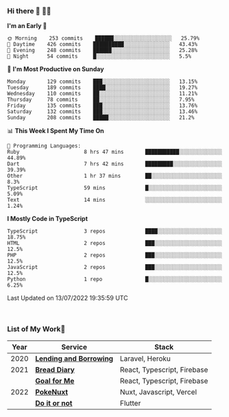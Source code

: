 ### Hi there 👋 🧑‍💻



<!--START_SECTION:waka-->
**I'm an Early 🐤** 

```text
🌞 Morning    253 commits    ██████░░░░░░░░░░░░░░░░░░░   25.79% 
🌆 Daytime    426 commits    ██████████░░░░░░░░░░░░░░░   43.43% 
🌃 Evening    248 commits    ██████░░░░░░░░░░░░░░░░░░░   25.28% 
🌙 Night      54 commits     █░░░░░░░░░░░░░░░░░░░░░░░░   5.5%

```
📅 **I'm Most Productive on Sunday** 

```text
Monday       129 commits    ███░░░░░░░░░░░░░░░░░░░░░░   13.15% 
Tuesday      189 commits    ████░░░░░░░░░░░░░░░░░░░░░   19.27% 
Wednesday    110 commits    ██░░░░░░░░░░░░░░░░░░░░░░░   11.21% 
Thursday     78 commits     ██░░░░░░░░░░░░░░░░░░░░░░░   7.95% 
Friday       135 commits    ███░░░░░░░░░░░░░░░░░░░░░░   13.76% 
Saturday     132 commits    ███░░░░░░░░░░░░░░░░░░░░░░   13.46% 
Sunday       208 commits    █████░░░░░░░░░░░░░░░░░░░░   21.2%

```


📊 **This Week I Spent My Time On** 

```text
💬 Programming Languages: 
Ruby                     8 hrs 47 mins       ███████████░░░░░░░░░░░░░░   44.89% 
Dart                     7 hrs 42 mins       █████████░░░░░░░░░░░░░░░░   39.39% 
Other                    1 hr 37 mins        ██░░░░░░░░░░░░░░░░░░░░░░░   8.3% 
TypeScript               59 mins             █░░░░░░░░░░░░░░░░░░░░░░░░   5.09% 
Text                     14 mins             ░░░░░░░░░░░░░░░░░░░░░░░░░   1.24%

```

**I Mostly Code in TypeScript** 

```text
TypeScript               3 repos             ████░░░░░░░░░░░░░░░░░░░░░   18.75% 
HTML                     2 repos             ███░░░░░░░░░░░░░░░░░░░░░░   12.5% 
PHP                      2 repos             ███░░░░░░░░░░░░░░░░░░░░░░   12.5% 
JavaScript               2 repos             ███░░░░░░░░░░░░░░░░░░░░░░   12.5% 
Python                   1 repo              █░░░░░░░░░░░░░░░░░░░░░░░░   6.25%

```



 Last Updated on 13/07/2022 19:35:59 UTC
<!--END_SECTION:waka-->


<br />

### List of My Work🚀

| Year | Service | Stack |
|--|--|--|
| 2020 | [**Lending and Borrowing**](https://lending-and-borrowing.herokuapp.com/) | Laravel, Heroku |
| 2021 | [**Bread Diary**](https://bread-diary-web.web.app/) | React, Typescript, Firebase |
|  | [**Goal for Me**](https://goal-for-me.web.app/) | React, Typescript, Firebase |
| 2022 | [**PokeNuxt**](https://pokenuxt.vercel.app/) | Nuxt, Javascript, Vercel |
|  | [**Do it or not**](https://apps.apple.com/jp/app/do-it-or-not/id1613818865) | Flutter |